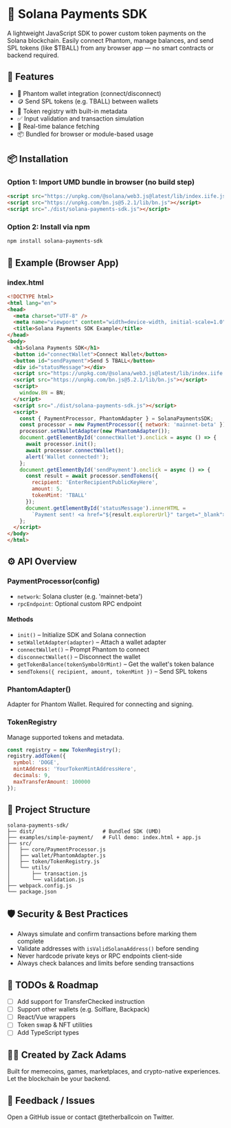 # 🏐 Solana Payments SDK

A lightweight JavaScript SDK to power custom token payments on the Solana blockchain. Easily connect Phantom, manage balances, and send SPL tokens (like $TBALL) from any browser app — no smart contracts or backend required.

## 🚀 Features

- 🔐 Phantom wallet integration (connect/disconnect)
- 🪙 Send SPL tokens (e.g. TBALL) between wallets
- 🧠 Token registry with built-in metadata
- ✅ Input validation and transaction simulation
- 🔄 Real-time balance fetching
- 📦 Bundled for browser or module-based usage

## 📦 Installation

### Option 1: Import UMD bundle in browser (no build step)

```html
<script src="https://unpkg.com/@solana/web3.js@latest/lib/index.iife.js"></script>
<script src="https://unpkg.com/bn.js@5.2.1/lib/bn.js"></script>
<script src="./dist/solana-payments-sdk.js"></script>
```

### Option 2: Install via npm

```bash
npm install solana-payments-sdk
```

## 🧪 Example (Browser App)

### index.html

```html
<!DOCTYPE html>
<html lang="en">
<head>
  <meta charset="UTF-8" />
  <meta name="viewport" content="width=device-width, initial-scale=1.0" />
  <title>Solana Payments SDK Example</title>
</head>
<body>
  <h1>Solana Payments SDK</h1>
  <button id="connectWallet">Connect Wallet</button>
  <button id="sendPayment">Send 5 TBALL</button>
  <div id="statusMessage"></div>
  <script src="https://unpkg.com/@solana/web3.js@latest/lib/index.iife.js"></script>
  <script src="https://unpkg.com/bn.js@5.2.1/lib/bn.js"></script>
  <script>
    window.BN = BN;
  </script>
  <script src="./dist/solana-payments-sdk.js"></script>
  <script>
    const { PaymentProcessor, PhantomAdapter } = SolanaPaymentsSDK;
    const processor = new PaymentProcessor({ network: 'mainnet-beta' });
    processor.setWalletAdapter(new PhantomAdapter());
    document.getElementById('connectWallet').onclick = async () => {
      await processor.init();
      await processor.connectWallet();
      alert('Wallet connected!');
    };
    document.getElementById('sendPayment').onclick = async () => {
      const result = await processor.sendTokens({
        recipient: 'EnterRecipientPublicKeyHere',
        amount: 5,
        tokenMint: 'TBALL'
      });
      document.getElementById('statusMessage').innerHTML =
        `Payment sent! <a href="${result.explorerUrl}" target="_blank">View on Solscan</a>`;
    };
  </script>
</body>
</html>
```

## ⚙️ API Overview

### PaymentProcessor(config)
- `network`: Solana cluster (e.g. 'mainnet-beta')
- `rpcEndpoint`: Optional custom RPC endpoint

#### Methods
- `init()` – Initialize SDK and Solana connection
- `setWalletAdapter(adapter)` – Attach a wallet adapter
- `connectWallet()` – Prompt Phantom to connect
- `disconnectWallet()` – Disconnect the wallet
- `getTokenBalance(tokenSymbolOrMint)` – Get the wallet's token balance
- `sendTokens({ recipient, amount, tokenMint })` – Send SPL tokens

### PhantomAdapter()
Adapter for Phantom Wallet. Required for connecting and signing.

### TokenRegistry
Manage supported tokens and metadata.

```javascript
const registry = new TokenRegistry();
registry.addToken({
  symbol: 'DOGE',
  mintAddress: 'YourTokenMintAddressHere',
  decimals: 9,
  maxTransferAmount: 100000
});
```

## 📁 Project Structure

```
solana-payments-sdk/
├── dist/                      # Bundled SDK (UMD)
├── examples/simple-payment/   # Full demo: index.html + app.js
├── src/
│   ├── core/PaymentProcessor.js
│   ├── wallet/PhantomAdapter.js
│   ├── token/TokenRegistry.js
│   └── utils/
│       ├── transaction.js
│       └── validation.js
├── webpack.config.js
└── package.json
```

## 🛡️ Security & Best Practices

- Always simulate and confirm transactions before marking them complete
- Validate addresses with `isValidSolanaAddress()` before sending
- Never hardcode private keys or RPC endpoints client-side
- Always check balances and limits before sending transactions

## 🧠 TODOs & Roadmap

- [ ] Add support for TransferChecked instruction
- [ ] Support other wallets (e.g. Solflare, Backpack)
- [ ] React/Vue wrappers
- [ ] Token swap & NFT utilities
- [ ] Add TypeScript types

## 👨‍🍳 Created by Zack Adams

Built for memecoins, games, marketplaces, and crypto-native experiences.
Let the blockchain be your backend.

## 🧵 Feedback / Issues

Open a GitHub issue or contact @tetherballcoin on Twitter.